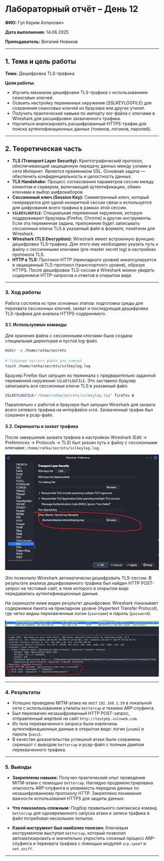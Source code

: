 
# Лабораторный отчёт – День 12


**ФИО:** Гул Керим Аллалович
 
**Дата выполнения:** 14.06.2025

**Преподаватель:** Виталий Новиков 


---

## 1. Тема и цель работы

**Тема:** Дешифровка TLS-трафика

**Цели работы:**

- Изучить механизм дешифровки TLS-трафика с использованием сеансовых ключей.
- Освоить настройку переменных окружения (SSLKEYLOGFILE) для сохранения сеансовых ключей из браузера или других утилит.
- Получить практические навыки по импорту лог-файла с ключами в Wireshark для расшифровки захваченного трафика.
- Научиться анализировать расшифрованный HTTPS-трафик для поиска аутентификационных данных (токенов, логинов, паролей).
---

## 2. Теоретическая часть

*   **TLS (Transport Layer Security):** Криптографический протокол, обеспечивающий защищенную передачу данных между узлами в сети Интернет. Является преемником SSL. Основная задача — обеспечить конфиденциальность и целостность данных.
*   **TLS Handshake:** Процесс согласования параметров сессии между клиентом и сервером, включающий аутентификацию, обмен ключами и выбор шифронаборов.
*   **Сессионный ключ (Session Key):** Симметричный ключ, который генерируется для одной конкретной сессии связи и используется для шифрования всего трафика в рамках этой сессии.
*   **`SSLKEYLOGFILE`:** Специальная переменная окружения, которую поддерживают браузеры (Firefox, Chrome) и другие инструменты. Если эта переменная задана, приложение будет записывать сессионные ключи TLS в указанный файл в формате, понятном для Wireshark.
*   **Wireshark (TLS Decryption):** Wireshark имеет встроенную функцию дешифровки TLS-трафика. Для этого ему необходимо указать путь к файлу с сессионными ключами (pre-master secret log) в настройках протокола TLS.
*   **HTTP в TLS:** Протокол HTTP (прикладного уровня) инкапсулируется в защищенный TLS-протокол (транспортного уровня), образуя HTTPS. После дешифровки TLS-сессии в Wireshark можно увидеть содержимое HTTP-запросов и ответов в открытом виде.

---

### 3. Ход работы

Работа состояла из трех основных этапов: подготовка среды для перехвата сессионных ключей, захват и последующая дешифровка TLS-трафика для анализа HTTPS-содержимого.


#### 3.1. Используемые команды

Для хранения файла с сессионными ключами была создана специальная директория и пустой log-файл.

```bash
mkdir -p /home/ratka/secrets

# Создание пустого файла для ключей
touch /home/ratka/secrets/sslkeylog.log
```
Браузер Firefox был запущен из терминала с предварительно заданной переменной окружения `SSLKEYLOGFILE`. Это заставило браузер записывать все сессионные ключи TLS в указанный файл.

```bash
SSLKEYLOGFILE="/home/ratka/secrets/sslkeylog.log" firefox &
```

Параллельно с работой в браузере был запущен Wireshark для захвата всего сетевого трафика на интерфейсе `eth0`. Захваченный трафик был сохранен в pcap-файл.

#### 3.2. Скриншоты и захват трафика

После завершения захвата трафика в настройках Wireshark (Edit -> Preferences -> Protocols -> TLS) был указан путь к файлу с сессионными ключами: `/home/ratka/secrets/sslkeylog.log`.

![wireshark](https://raw.githubusercontent.com/Nelass1c/practica-konvey/main/day12/screenshots/sslkeys.jpg)

Это позволило Wireshark автоматически дешифровать TLS-сессии. В результате анализа дешифрованного трафика был найден HTTP POST-запрос на тестовый сайт, в теле которого в открытом виде передавались аутентификационные данные.

На скриншоте ниже виден результат дешифровки: Wireshark показывает содержимое пакета на прикладном уровне (Hypertext Transfer Protocol), где четко видны перехваченные логин (`username`) и пароль (`password`).

![Дешифрованный трафик с учетными данными](https://raw.githubusercontent.com/Nelass1c/practica-konvey/main/day12/screenshots/PAROL.jpg)

---

### 4. Результаты

*   Успешно проведена MITM-атака на хост `192.168.1.59` в локальной сети с использованием утилиты `bettercap` и техники ARP-спуфинга.
*   Был перехвачен незашифрованный HTTP POST-запрос, отправленный жертвой на сайт `http://testphp.vulnweb.com`.
*   Из тела перехваченного запроса были извлечены аутентификационные данные в открытом виде: логин (`uname`) и пароль (`pass`).
*   В качестве доказательства успешной атаки были сохранены скриншот с выводом `bettercap` и pcap-файл с полным дампом перехваченного трафика.

---

### 5. Выводы

*   **Закреплены навыки:** Получен практический опыт проведения MITM-атаки с помощью `bettercap`. Наглядно продемонстрирована опасность ARP-спуфинга и уязвимость передачи данных по незашифрованному протоколу HTTP. Закреплено понимание важности использования HTTPS для защиты данных.

*   **Что показалось сложным:** Подбор правильного синтаксиса команд `bettercap` для одновременного запуска атаки и записи трафика в файл потребовал нескольких попыток.

*   **Какой инструмент был наиболее полезен:** Ключевым инструментом выступил `bettercap`, который позволил автоматизировать и значительно упростить сложный процесс ARP-спуфинга и перехвата трафика с помощью модулей `arp.spoof` и `net.sniff`.

---